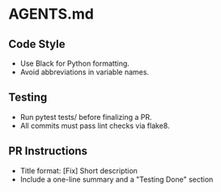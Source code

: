 # AGENTS.md

## Code Style
- Use Black for Python formatting.
- Avoid abbreviations in variable names.

## Testing
- Run pytest tests/ before finalizing a PR.
- All commits must pass lint checks via flake8.

## PR Instructions
- Title format: [Fix] Short description
- Include a one-line summary and a "Testing Done" section
